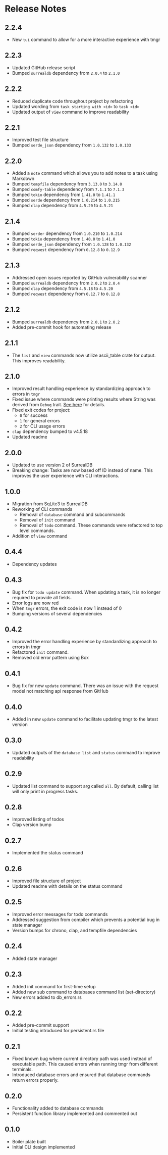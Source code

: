 # Release Notes

## 2.2.4

- New `tui` command to allow for a more interactive experience with tmgr

## 2.2.3

- Updated GitHub release script
- Bumped `surrealdb` dependency from `2.0.4` to `2.1.0`

## 2.2.2

- Reduced duplicate code throughout project by refactoring
- Updated wording from `task starting with <id>` to `task <id>`
- Updated output of `view` command to improve readability

## 2.2.1

- Improved test file structure
- Bumped `serde_json` dependency from `1.0.132` to `1.0.133`

## 2.2.0

- Added a `note` command which allows you to add notes to a task using Markdown
- Bumped `tempfile` dependency from `3.13.0` to `3.14.0`
- Bumped `comfy-table` dependency from `7.1.1` to `7.1.3`
- Bumped `tokio` dependency from `1.41.0` to `1.41.1`
- Bumped `serde` dependency from `1.0.214` to `1.0.215`
- Bumped `clap` dependency from `4.5.20` to `4.5.21`

## 2.1.4

- Bumped `serder` dependency from `1.0.210` to `1.0.214`
- Bumped `tokio` dependency from `1.40.0` to `1.41.0`
- Bumped `serde_json` dependency from `1.0.128` to `1.0.132`
- Bumped `reqwest` dependency from `0.12.8` to `0.12.9`


## 2.1.3

- Addressed open issues reported by GitHub vulnerability scanner
- Bumped `surrealdb` dependency from `2.0.2` to `2.0.4`
- Bumped `clap` dependency from `4.5.18` to `4.5.20`
- Bumped `reqwest` dependency from `0.12.7` to `0.12.8`

## 2.1.2

- Bumped `surrealdb` dependency from `2.0.1` to `2.0.2`
- Added pre-commit hook for automating release

## 2.1.1

- The `list` and `view` commands now utilize ascii_table crate for output. This improves readability.

## 2.1.0

- Improved result handling experience by standardizing approach to errors in `tmgr`
- Fixed issue where commands were printing results where String was derived from `Debug`
  trait. [See here](https://github.com/CharlieKarafotias/tmgr/issues/73#issuecomment-2365190468) for details.
- Fixed exit codes for project:
    - `0` for success
    - `1` for general errors
    - `2` for CLI usage errors
- `clap` dependency bumped to v4.5.18
- Updated readme

## 2.0.0

- Updated to use version 2 of SurrealDB
- Breaking change: Tasks are now based off ID instead of name. This improves the user experience with CLI interactions.

## 1.0.0

- Migration from SqLite3 to SurrealDB
- Reworking of CLI commands
    - Removal of `database` command and subcommands
    - Removal of `init` command
    - Removal of `todo` command. These commands were refactored to top level commands.
- Addition of `view` command

## 0.4.4

- Dependency updates

## 0.4.3

- Bug fix for `todo update` command. When updating a task, it is no longer required to provide all fields.
- Error logs are now red
- When `tmgr` errors, the exit code is now 1 instead of 0
- Bumping versions of several dependencies

## 0.4.2

- Improved the error handling experience by standardizing approach to errors in tmgr
- Refactored `init` command.
- Removed old error pattern using Box

## 0.4.1

- Bug fix for new `update` command. There was an issue with the request model not matching api response from GitHub

## 0.4.0

- Added in new `update` command to facilitate updating tmgr to the latest version

## 0.3.0

- Updated outputs of the `database list` and `status` command to improve readability

## 0.2.9

- Updated list command to support arg called `all`. By default, calling list will only print in progress tasks.

## 0.2.8

- Improved listing of todos
- Clap version bump

## 0.2.7

- Implemented the status command

## 0.2.6

- Improved file structure of project
- Updated readme with details on the status command

## 0.2.5

- Improved error messages for todo commands
- Addressed suggestion from compiler which prevents a potential bug in state manager
- Version bumps for chrono, clap, and tempfile dependencies

## 0.2.4

- Added state manager

## 0.2.3

- Added init command for first-time setup
- Added new sub command to databases command list (set-directory)
- New errors added to db_errors.rs

## 0.2.2

- Added pre-commit support
- Initial testing introduced for persistent.rs file

## 0.2.1

- Fixed known bug where current directory path was used instead of executable path. This caused errors when running tmgr
  from different terminals.
- Introduced database errors and ensured that database commands return errors properly.

## 0.2.0

- Functionality added to database commands
- Persistent function library implemented and commented out

## 0.1.0

- Boiler plate built
- Initial CLI design implemented
